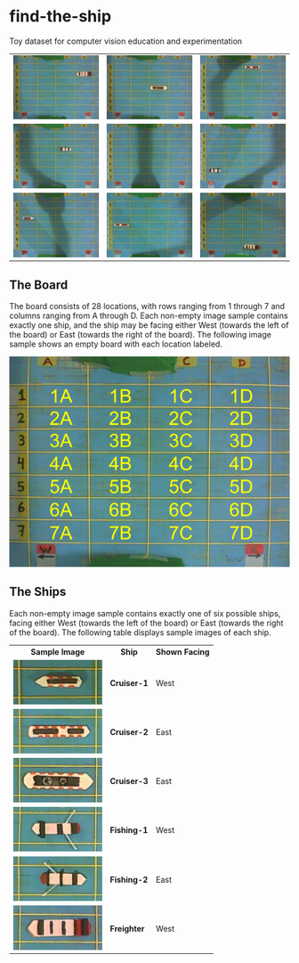 # find-the-ship

Toy dataset for computer vision education and experimentation

<table align="center">
  <tr>
    <td><img src="./set-A_train/20171105_185533_Location-2D_Heading-West_Ship-Freighter.jpg" width="240"></td>
    <td><img src="./set-A_train/20171105_190017_Location-4C_Heading-East_Ship-Cruiser-3.jpg" width="240"></td>
    <td><img src="./set-A_train/20171105_190746_Location-1C_Heading-West_Ship-Cruiser-2.jpg" width="240"></td>
  </tr>
  <tr>
    <td><img src="./set-A_train/20171105_190339_Location-3C_Heading-East_Ship-Fishing-2.jpg" width="240"></td>
    <td><img src="./set-A_train/20171105_190437_Empty.jpg" width="240"></td>
    <td><img src="./set-A_train/20171105_214355_Location-6A_Heading-East_Ship-Fishing-1.jpg" width="240"></td>
  </tr>
  <tr>
    <td><img src="./set-A_train/20171105_214605_Location-3A_Heading-East_Ship-Cruiser-1.jpg" width="240"></td>
    <td><img src="./set-A_train/20171106_184157_Location-4A_Heading-West_Ship-Cruiser-2.jpg" width="240"></td>
    <td><img src="./set-A_train/20171106_192310_Location-7C_Heading-West_Ship-Freighter.jpg" width="240"></td>
  </tr>
</table>

## The Board

The board consists of 28 locations, with rows ranging from 1 through 7 and columns ranging from A through D. Each non-empty image sample contains exactly one ship, and the ship may be facing either West (towards the left of the board) or East (towards the right of the board). The following image sample shows an empty board with each location labeled. 

<div align="center">
  <img src="./README_Board.png" alt="The Board" title="The Board">
</div>

## The Ships

Each non-empty image sample contains exactly one of six possible ships, facing either West (towards the left of the board) or East (towards the right of the board). The following table displays sample images of each ship. 

<table align="center">
  <tr>
    <th>Sample Image</th>
    <th>Ship</th>
    <th>Shown Facing</th>
  </tr>
  <tr>
    <td><img src="./README_Cruiser-1.jpg" alt="Cruiser-1" title="Cruiser-1" width="160"></td>
    <td><b>Cruiser-1</b></td>
    <td>West</td>
  </tr>
  <tr>
    <td><img src="./README_Cruiser-2.jpg" alt="Cruiser-2" title="Cruiser-2" width="160"></td>
    <td><b>Cruiser-2</b></td>
    <td>East</td>
  </tr>
  <tr>
    <td><img src="./README_Cruiser-3.jpg" alt="Cruiser-3" title="Cruiser-3" width="160"></td>
    <td><b>Cruiser-3</b></td>
    <td>East</td>
  </tr>
  <tr>
    <td><img src="./README_Fishing-1.jpg" alt="Fishing-1" title="Fishing-1" width="160"></td>
    <td><b>Fishing-1</b></td>
    <td>West</td>
  </tr>
  <tr>
    <td><img src="./README_Fishing-2.jpg" alt="Fishing-2" title="Fishing-2" width="160"></td>
    <td><b>Fishing-2</b></td>
    <td>East</td>
  </tr>
  <tr>
    <td><img src="./README_Freighter.jpg" alt="Freighter" title="Freighter" width="160"></td>
    <td><b>Freighter</b></td>
    <td>West</td>
  </tr>
</table>
